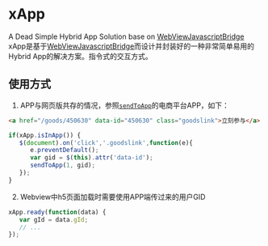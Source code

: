 # xApp
A Dead Simple Hybrid App Solution base on [WebViewJavascriptBridge](https://github.com/marcuswestin/WebViewJavascriptBridge)   
xApp是基于[WebViewJavascriptBridge](https://github.com/marcuswestin/WebViewJavascriptBridge)而设计并封装好的一种非常简单易用的Hybrid App的解决方案。指令式的交互方式。   

## 使用方式
1. APP与网页版共存的情况，参照[`sendToApp`](https://github.com/nelsonkuang/xApp/blob/master/sendToApp.md)的电商平台APP，如下：    
```html
<a href="/goods/450630" data-id="450630" class="goodslink">立刻参与</a>
```  
```javascript
if(xApp.isInApp()) { 
   $(document).on('click','.goodslink',function(e){
      e.preventDefault();
      var gid = $(this).attr('data-id');
      sendToApp(1, gid);
   });
}

```
2. Webview中h5页面加载时需要使用APP端传过来的用户GID
```javascript
xApp.ready(function(data) {
   var gId = data.gId;
   // ...
});
```
